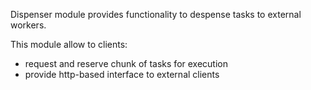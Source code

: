 Dispenser module provides functionality to despense tasks to external workers. 

This module allow to clients:

* request and reserve chunk of tasks for execution
* provide http-based interface to external clients 